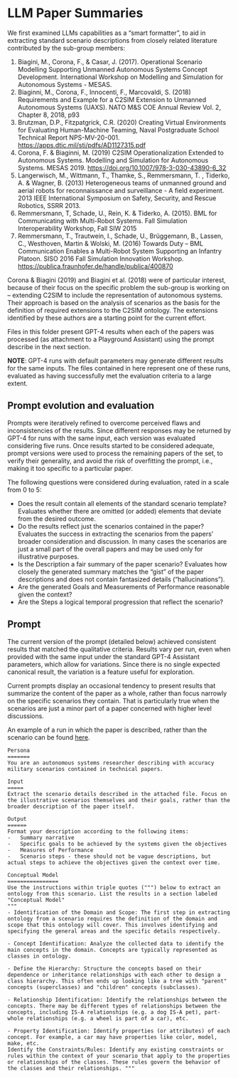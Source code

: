 # LLM Paper Summaries


We first examined LLMs capabilities as a “smart formatter”, to aid in extracting standard scenario descriptions from closely related literature contributed by the sub-group members:


1. Biagini, M., Corona, F., & Casar, J. (2017). Operational Scenario Modelling Supporting Unmanned Autonomous Systems Concept Development. International Workshop on Modelling and Simulation for Autonomous Systems - MESAS.
1. Biaginni, M., Corona, F., Innocenti, F., Marcovaldi, S. (2018) Requirements and Example for a C2SIM Extension to Unmanned Autonomous Systems (UAXS). NATO M&S COE Annual Review Vol. 2, Chapter 8, 2018, p93
1. Brutzman, D.P., Fitzpatgrick, C.R. (2020) Creating Virtual Environments for Evaluating Human-Machine Teaming, Naval Postgraduate School Technical Report NPS-MV-20-001. https://apps.dtic.mil/sti/pdfs/AD1127315.pdf
1. Corona, F. & Biaginni, M.  (2019) C2SIM Operationalization Extended to Autonomous Systems. Modelling and Simulation for Autonomous Systems. MESAS 2019. https://doi.org/10.1007/978-3-030-43890-6_32
1. Langerwisch, M., Wittmann, T., Thamke, S., Remmersmann, T. , Tiderko, A. & Wagner, B. (2013) Heterogeneous teams of unmanned ground and aerial robots for reconnaissance and surveillance - A field experiment. 2013 IEEE International Symposium on Safety, Security, and Rescue Robotics, SSRR 2013. 
1. Remmersmann, T, Schade, U., Rein, K. & Tiderko, A. (2015). BML for Communicating with Multi-Robot Systems. Fall Simulation Interoperability Workshop, Fall SIW 2015
1. Remmersmann, T., Trautwein, I., Schade, U., Brüggemann, B., Lassen, C., Westhoven, Martin & Wolski, M. (2016) Towards Duty – BML Communication Enables a Multi-Robot System Supporting an Infantry Platoon. SISO 2016 Fall Simulation Innovation Workshop. https://publica.fraunhofer.de/handle/publica/400870


Corona & Biagini (2019) and Biagini et al. (2018) were of particular interest, because of their focus on the specific problem the sub-group is working on – extending C2SIM to include the representation of autonomous systems. Their approach is based on the analysis of scenarios as the basis for the definition of required extensions to the C2SIM ontology. The extensions identified by these authors are a starting point for the current effort. 

Files in this folder present GPT-4 results when each of the papers was processed (as attachment to a Playground Assistant) using the prompt describe in the next section.


**NOTE**: GPT-4 runs with default parameters may generate different results for the same inputs. The files contained in here represent one of these runs, evaluated as having successfully met the evaluation criteria to a large extent. 

## Prompt evolution and evaluation

Prompts were iteratively refined to overcome perceived flaws and inconsistencies of the results. Since different responses may be returned by GPT-4 for runs with the same input, each version was evaluated considering five runs. Once results started to be considered adequate, prompt versions were used to process the remaining papers of the set, to verify their generality, and avoid the risk of overfitting the prompt, i.e., making it too specific to a particular paper.

The following questions were considered during evaluation, rated in a scale from 0 to 5:
- Does the result contain all elements of the standard scenario template? Evaluates whether there are omitted (or added) elements that deviate from the desired outcome.
- Do the results reflect just the scenarios contained in the paper? Evaluates the success in extracting the scenarios from the papers’ broader consideration and discussion. In many cases the scenarios are just a small part of the overall papers and may be used only for illustrative purposes.
- Is the Description a fair summary of the paper scenario? Evaluates how closely the generated summary matches the “gist” of the paper descriptions and does not contain fantasized details (“hallucinations”). 
- Are the generated Goals and Measurements of Performance reasonable given the context?  
- Are the Steps a logical temporal progression that reflect the scenario? 



## Prompt

The current version of the prompt (detailed below) achieved consistent results that matched the qualitative criteria.
Results vary per run, even when provided with the same input under the standard GPT-4 Assistant parameters, which allow for variations. Since there is no single expected canonical result, the variation is a feature useful for exploration.

Current prompts display an occasional tendency to present results that summarize the content of the paper as a whole, rather than focus narrowly on the specific scenarios they contain. 
That is particularly true when the scenarios are just a minor part of a paper concerned with higher level discussions.

An example of a run in which the paper is described, rather than the scenario can be found [here](./CounterExample.md).

```
Persona 
=======
You are an autonomous systems researcher describing with accuracy military scenarios contained in technical papers.

Input
=====
Extract the scenario details described in the attached file. Focus on the illustrative scenarios themselves and their goals, rather than the broader description of the paper itself.
 
Output
======
Format your description according to the following items:
-	Summary narrative 
-	Specific goals to be achieved by the systems given the objectives 
-	Measures of Performance 
-	Scenario steps - these should not be vague descriptions, but actual steps to achieve the objectives given the context over time. 

Conceptual Model
================
Use the instructions within triple quotes (""") below to extract an ontology from this scenario. List the results in a section labeled "Conceptual Model"
"""
- Identification of the Domain and Scope: The first step in extracting ontology from a scenario requires the definition of the domain and scope that this ontology will cover. This involves identifying and specifying the general areas and the specific details respectively.

- Concept Identification: Analyze the collected data to identify the main concepts in the domain. Concepts are typically represented as classes in ontology.

- Define the Hierarchy: Structure the concepts based on their dependence or inheritance relationships with each other to design a class hierarchy. This often ends up looking like a tree with "parent" concepts (superclasses) and "children" concepts (subclasses).

- Relationship Identification: Identify the relationships between the concepts. There may be different types of relationships between the concepts, including IS-A relationships (e.g. a dog IS-A pet), part-whole relationships (e.g. a wheel is part of a car), etc.

- Property Identification: Identify properties (or attributes) of each concept. For example, a car may have properties like color, model, make, etc.
Identify the Constraints/Rules: Identify any existing constraints or rules within the context of your scenario that apply to the properties or relationships of the classes. These rules govern the behavior of the classes and their relationships. """
```



 
